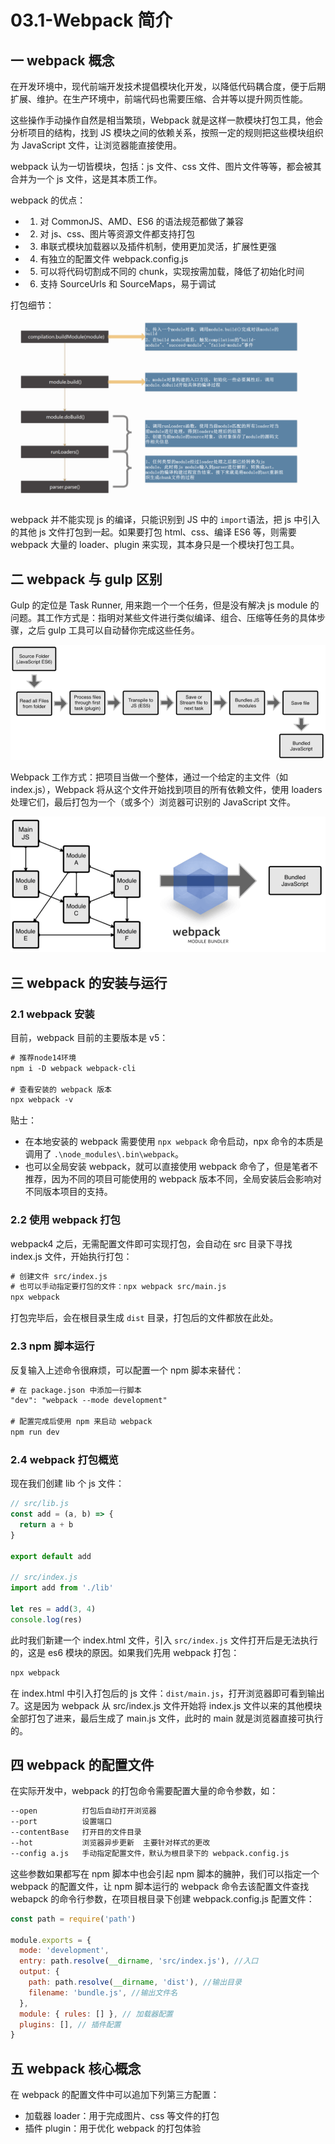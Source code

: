 # 03.1-Webpack 简介

## 一 webpack 概念

在开发环境中，现代前端开发技术提倡模块化开发，以降低代码耦合度，便于后期扩展、维护。在生产环境中，前端代码也需要压缩、合并等以提升网页性能。

这些操作手动操作自然是相当繁琐，Webpack 就是这样一款模块打包工具，他会分析项目的结构，找到 JS 模块之间的依赖关系，按照一定的规则把这些模块组织为 JavaScript 文件，让浏览器能直接使用。

webpack 认为一切皆模块，包括：js 文件、css 文件、图片文件等等，都会被其合并为一个 js 文件，这是其本质工作。

webpack 的优点：

- 1. 对 CommonJS、AMD、ES6 的语法规范都做了兼容
- 2. 对 js、css、图片等资源文件都支持打包
- 3. 串联式模块加载器以及插件机制，使用更加灵活，扩展性更强
- 4. 有独立的配置文件 webpack.config.js
- 5. 可以将代码切割成不同的 chunk，实现按需加载，降低了初始化时间
- 6. 支持 SourceUrls 和 SourceMaps，易于调试

打包细节：
![webpack 打包细节](../images/webpack/webpack-00.png)

webpack 并不能实现 js 的编译，只能识别到 JS 中的 `import`语法，把 js 中引入的其他 js 文件打包到一起。如果要打包 html、css、编译 ES6 等，则需要 webpack 大量的 loader、plugin 来实现，其本身只是一个模块打包工具。

## 二 webpack 与 gulp 区别

Gulp 的定位是 Task Runner, 用来跑一个一个任务，但是没有解决 js module 的问题。其工作方式是：指明对某些文件进行类似编译、组合、压缩等任务的具体步骤，之后 gulp 工具可以自动替你完成这些任务。

![gulp 原理](/images/webpack/webpack-01.png)

Webpack 工作方式：把项目当做一个整体，通过一个给定的主文件（如 index.js），Webpack 将从这个文件开始找到项目的所有依赖文件，使用 loaders 处理它们，最后打包为一个（或多个）浏览器可识别的 JavaScript 文件。

![webpack 原理](/images/webpack/webpack-02.png)

## 三 webpack 的安装与运行

### 2.1 webpack 安装

目前，webpack 目前的主要版本是 v5：

```txt
# 推荐node14环境
npm i -D webpack webpack-cli

# 查看安装的 webpack 版本
npx webpack -v
```

贴士：

- 在本地安装的 webpack 需要使用 `npx webpack` 命令启动，npx 命令的本质是调用了 `.\node_modules\.bin\webpack`。
- 也可以全局安装 webpack，就可以直接使用 webpack 命令了，但是笔者不推荐，因为不同的项目可能使用的 webpack 版本不同，全局安装后会影响对不同版本项目的支持。

### 2.2 使用 webpack 打包

webpack4 之后，无需配置文件即可实现打包，会自动在 src 目录下寻找 index.js 文件，开始执行打包：

```txt
# 创建文件 src/index.js
# 也可以手动指定要打包的文件：npx webpack src/main.js
npx webpack
```

打包完毕后，会在根目录生成 `dist` 目录，打包后的文件都放在此处。

### 2.3 npm 脚本运行

反复输入上述命令很麻烦，可以配置一个 npm 脚本来替代：

```txt
# 在 package.json 中添加一行脚本
"dev": "webpack --mode development"

# 配置完成后使用 npm 来启动 webpack
npm run dev
```

### 2.4 webpack 打包概览

现在我们创建 lib 个 js 文件：

```js
// src/lib.js
const add = (a, b) => {
  return a + b
}

export default add

// src/index.js
import add from './lib'

let res = add(3, 4)
console.log(res)
```

此时我们新建一个 index.html 文件，引入 `src/index.js` 文件打开后是无法执行的，这是 es6 模块的原因。如果我们先用 webpack 打包：

```txt
npx webpack
```

在 index.html 中引入打包后的 js 文件：`dist/main.js`，打开浏览器即可看到输出 7。这是因为 webpack 从 src/index.js 文件开始将 index.js 文件以来的其他模块全部打包了进来，最后生成了 main.js 文件，此时的 main 就是浏览器直接可执行的。

## 四 webpack 的配置文件

在实际开发中，webpack 的打包命令需要配置大量的命令参数，如：

```txt
--open          打包后自动打开浏览器
--port          设置端口
--contentBase   打开目的文件目录
--hot           浏览器异步更新  主要针对样式的更改
--config a.js   手动指定配置文件，默认为根目录下的 webpack.config.js
```

这些参数如果都写在 npm 脚本中也会引起 npm 脚本的臃肿，我们可以指定一个 webpack 的配置文件，让 npm 脚本运行的 webpack 命令去该配置文件查找 webapck 的命令行参数，在项目根目录下创建 webpack.config.js 配置文件：

```js
const path = require('path')

module.exports = {
  mode: 'development',
  entry: path.resolve(__dirname, 'src/index.js'), //入口
  output: {
    path: path.resolve(__dirname, 'dist'), //输出目录
    filename: 'bundle.js', //输出文件名
  },
  module: { rules: [] }, // 加载器配置
  plugins: [], // 插件配置
}
```

## 五 webpack 核心概念

在 webpack 的配置文件中可以追加下列第三方配置：

- 加载器 loader：用于完成图片、css 等文件的打包
- 插件 plugin：用于优化 webpack 的打包体验
